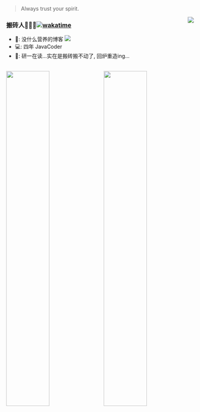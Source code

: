 > Always trust your spirit.

<img align="right" src="https://github-readme-stats.vercel.app/api?username=wttch96&count_private=true&show_icons=true&hide=contribs&include_all_commits=true&theme=vue" />

### 搬砖人🧱🧱🧱[![wakatime](https://wakatime.com/badge/user/a9afa94f-c553-4629-b4b7-88cbcd06c9f1.svg)](https://wakatime.com/@a9afa94f-c553-4629-b4b7-88cbcd06c9f1)

- 📙: 没什么营养的博客 <a href="http://blog.wttch.com"><img src="https://img.shields.io/badge/🌱%20-我的博客-brightness.svg" /></a>
- 💻: 四年 JavaCoder
- 🏫: 研一在读...实在是搬砖搬不动了, 回炉重造ing...


<br/>

<img align="left" src="https://github-readme-stats.vercel.app/api/top-langs/?username=wttch96&layout=donut" style="width: 48%"/>

<img align="right" src="https://github-readme-stats.vercel.app/api/wakatime?username=wttch96&layout=compact" style="width: 48%"/>

